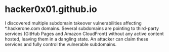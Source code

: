# hacker0x01.github.io
I discovered multiple subdomain takeover vulnerabilities affecting *.hackerone.com domains. Several subdomains are pointing to third-party services (GitHub Pages and Amazon CloudFront) without any active content hosted, leaving them in a dangling state.  An attacker can claim these services and fully control the vulnerable subdomains. 
